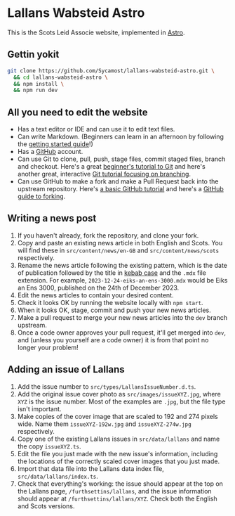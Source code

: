# Lallans Wabsteid Astro

This is the Scots Leid Associe website, implemented in [Astro](https://astro.build/).

## Gettin yokit

```bash
git clone https://github.com/Sycamost/lallans-wabsteid-astro.git \
  && cd lallans-wabsteid-astro \
  && npm install \
  && npm run dev
```

## All you need to edit the website

* Has a text editor or IDE and can use it to edit text files.
* Can write Markdown. (Beginners can learn in an afternoon by following the
  [getting started guide](https://www.markdownguide.org/getting-started/)!)
* Has a [GitHub](https://github.com/join) account.
* Can use Git to clone, pull, push, stage files, commit staged files, branch and
  checkout. Here's a great [beginner's tutorial to Git](https://www.atlassian.com/git)
  and here's another great, interactive
  [Git tutorial focusing on branching](https://learngitbranching.js.org/).
* Can use GitHub to make a fork and make a Pull Request back into the upstream
  repository. Here's
  [a basic GitHub tutorial](https://docs.github.com/en/get-started/quickstart/hello-world)
  and here's a
  [GitHub guide to forking](https://docs.github.com/en/get-started/quickstart/fork-a-repo).

## Writing a news post

1. If you haven't already, fork the repository, and clone your fork.
2. Copy and paste an existing news article in both English and Scots. You will
   find these in `src/content/news/en-GB` and `src/content/news/scots` respectively.
3. Rename the news article following the existing pattern, which is the date of
   publication followed by the title in
   [kebab case](https://www.freecodecamp.org/news/snake-case-vs-camel-case-vs-pascal-case-vs-kebab-case-whats-the-difference/#whatiskebabcaseanamekebabcasea)
   and the `.mdx` file extension. For example, `2023-12-24-eiks-an-ens-3000.mdx`
   would be Eiks an Ens 3000, published on the 24th of December 2023.
4. Edit the news articles to contain your desired content.
5. Check it looks OK by running the website locally with `npm start`.
6. When it looks OK, stage, commit and push your new news articles.
7. Make a pull request to merge your new news articles into the `dev` branch upstream.
8. Once a code owner approves your pull request, it'll get merged into `dev`, and
   (unless you yourself are a code owner) it is from that point no longer your
   problem!

## Adding an issue of Lallans

1. Add the issue number to `src/types/LallansIssueNumber.d.ts`.
2. Add the original issue cover photo as `src/images/issueXYZ.jpg`, where `XYZ`
   is the issue number. Most of the examples are `.jpg`, but the file type isn't important.
3. Make copies of the cover image that are scaled to 192 and 274 pixels wide.
   Name them `issueXYZ-192w.jpg` and `issueXYZ-274w.jpg` respectively.
4. Copy one of the existing Lallans issues in `src/data/lallans` and name the
   copy `issueXYZ.ts`.
5. Edit the file you just made with the new issue's information, including the
   locations of the correctly scaled cover images that you just made.
6. Import that data file into the Lallans data index file, `src/data/lallans/index.ts`.
7. Check that everything's working: the issue should appear at the top on the
   Lallans page, `/furthsettins/lallans`, and the issue information should appear
   at `/furthsettins/lallans/XYZ`. Check both the English and Scots versions.

